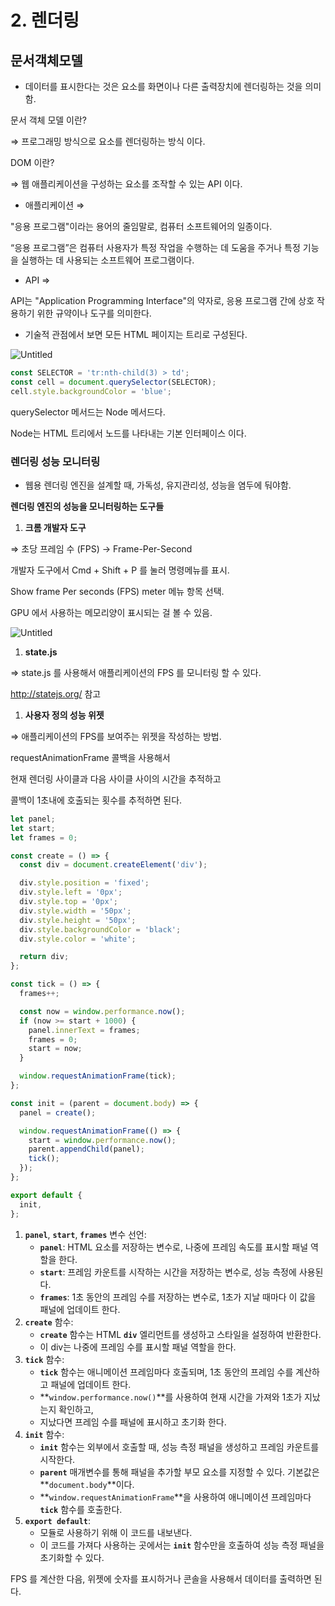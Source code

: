 # 2. 렌더링

## **문서객체모델**

- 데이터를 표시한다는 것은 요소를 화면이나 다른 출력장치에 렌더링하는 것을 의미함.

문서 객체 모델 이란?

⇒ 프로그래밍 방식으로 요소를 렌더링하는 방식 이다.

DOM 이란?

⇒ 웹 애플리케이션을 구성하는 요소를 조작할 수 있는 API 이다.

- 애플리케이션 ⇒

"응용 프로그램"이라는 용어의 줄임말로, 컴퓨터 소프트웨어의 일종이다.

“응용 프로그램”은 컴퓨터 사용자가 특정 작업을 수행하는 데 도움을 주거나 특정 기능을 실행하는 데 사용되는 소프트웨어 프로그램이다.

- API ⇒

API는 "Application Programming Interface"의 약자로, 응용 프로그램 간에 상호 작용하기 위한 규약이나 도구를 의미한다.

- 기술적 관점에서 보면 모든 HTML 페이지는 트리로 구성된다.

![Untitled](https://prod-files-secure.s3.us-west-2.amazonaws.com/1cf6dd62-4a6f-453c-bd25-6695bddbb9bb/35a3889c-d8f6-49c0-b3c8-4f0c37363a80/Untitled.png)

```jsx
const SELECTOR = 'tr:nth-child(3) > td';
const cell = document.querySelector(SELECTOR);
cell.style.backgroundColor = 'blue';
```

querySelector 메서드는 Node 메서드다.

Node는 HTML 트리에서 노드를 나타내는 기본 인터페이스 이다.

### 렌더링 성능 모니터링

- 웹용 렌더링 엔진을 설계할 때, 가독성, 유지관리성, 성능을 염두에 둬야함.

**렌더링 엔진의 성능을 모니터링하는 도구들**

1. **크롬 개발자 도구**

⇒ 초당 프레임 수 (FPS) → Frame-Per-Second

개발자 도구에서 Cmd + Shift + P 를 눌러 명령메뉴를 표시.

Show frame Per seconds (FPS) meter 메뉴 항목 선택.

GPU 에서 사용하는 메모리양이 표시되는 걸 볼 수 있음.

![Untitled](https://prod-files-secure.s3.us-west-2.amazonaws.com/1cf6dd62-4a6f-453c-bd25-6695bddbb9bb/b78d992c-bfab-4f1b-aa98-f847ddab45e2/Untitled.png)

1. **state.js**

⇒ state.js 를 사용해서 애플리케이션의 FPS 를 모니터링 할 수 있다.

http://statejs.org/ 참고

1. **사용자 정의 성능 위젯**

⇒ 애플리케이션의 FPS를 보여주는 위젯을 작성하는 방법.

requestAnimationFrame 콜백을 사용해서

현재 렌더링 사이클과 다음 사이클 사이의 시간을 추적하고

콜백이 1초내에 호출되는 횟수를 추적하면 된다.

```jsx
let panel;
let start;
let frames = 0;

const create = () => {
  const div = document.createElement('div');

  div.style.position = 'fixed';
  div.style.left = '0px';
  div.style.top = '0px';
  div.style.width = '50px';
  div.style.height = '50px';
  div.style.backgroundColor = 'black';
  div.style.color = 'white';

  return div;
};

const tick = () => {
  frames++;

  const now = window.performance.now();
  if (now >= start + 1000) {
    panel.innerText = frames;
    frames = 0;
    start = now;
  }

  window.requestAnimationFrame(tick);
};

const init = (parent = document.body) => {
  panel = create();

  window.requestAnimationFrame(() => {
    start = window.performance.now();
    parent.appendChild(panel);
    tick();
  });
};

export default {
  init,
};
```

1. **`panel`**, **`start`**, **`frames`** 변수 선언:
   - **`panel`**: HTML 요소를 저장하는 변수로, 나중에 프레임 속도를 표시할 패널 역할을 한다.
   - **`start`**: 프레임 카운트를 시작하는 시간을 저장하는 변수로, 성능 측정에 사용된다.
   - **`frames`**: 1초 동안의 프레임 수를 저장하는 변수로, 1초가 지날 때마다 이 값을 패널에 업데이트 한다.
2. **`create`** 함수:
   - **`create`** 함수는 HTML **`div`** 엘리먼트를 생성하고 스타일을 설정하여 반환한다.
   - 이 div는 나중에 프레임 수를 표시할 패널 역할을 한다.
3. **`tick`** 함수:
   - **`tick`** 함수는 애니메이션 프레임마다 호출되며, 1초 동안의 프레임 수를 계산하고 패널에 업데이트 한다.
   - **`window.performance.now()`**를 사용하여 현재 시간을 가져와 1초가 지났는지 확인하고,
   - 지났다면 프레임 수를 패널에 표시하고 초기화 한다.
4. **`init`** 함수:
   - **`init`** 함수는 외부에서 호출할 때, 성능 측정 패널을 생성하고 프레임 카운트를 시작한다.
   - **`parent`** 매개변수를 통해 패널을 추가할 부모 요소를 지정할 수 있다. 기본값은 **`document.body`**이다.
   - **`window.requestAnimationFrame`**을 사용하여 애니메이션 프레임마다 **`tick`** 함수를 호출한다.
5. **`export default`**:
   - 모듈로 사용하기 위해 이 코드를 내보낸다.
   - 이 코드를 가져다 사용하는 곳에서는 **`init`** 함수만을 호출하여 성능 측정 패널을 초기화할 수 있다.

FPS 를 계산한 다음, 위젯에 숫자를 표시하거나 콘솔을 사용해서 데이터를 출력하면 된다.
